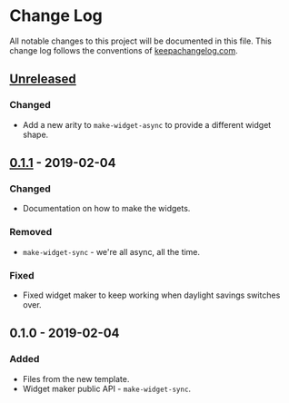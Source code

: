 # Change Log
All notable changes to this project will be documented in this file. This change log follows the conventions of [keepachangelog.com](http://keepachangelog.com/).

## [Unreleased]
### Changed
- Add a new arity to `make-widget-async` to provide a different widget shape.

## [0.1.1] - 2019-02-04
### Changed
- Documentation on how to make the widgets.

### Removed
- `make-widget-sync` - we're all async, all the time.

### Fixed
- Fixed widget maker to keep working when daylight savings switches over.

## 0.1.0 - 2019-02-04
### Added
- Files from the new template.
- Widget maker public API - `make-widget-sync`.

[Unreleased]: https://github.com/your-name/session-20190205/compare/0.1.1...HEAD
[0.1.1]: https://github.com/your-name/session-20190205/compare/0.1.0...0.1.1
